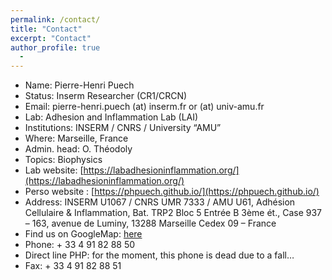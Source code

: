 ```yaml
---
permalink: /contact/
title: "Contact"
excerpt: "Contact"
author_profile: true
  - 
---
```



- Name: Pierre-Henri Puech
- Status: Inserm Researcher (CR1/CRCN)
- Email: pierre-henri.puech (at) inserm.fr or (at) univ-amu.fr
- Lab:  Adhesion and Inflammation Lab (LAI)
- Institutions:  INSERM / CNRS / University “AMU”
- Where:  Marseille, France
- Admin. head:  O. Théodoly
- Topics:  Biophysics
- Lab website: [https://labadhesioninflammation.org/](https://labadhesioninflammation.org/)
- Perso website : [https://phpuech.github.io/](https://phpuech.github.io/)
- Address: INSERM U1067 / CNRS UMR 7333 / AMU U61, Adhésion Cellulaire & Inflammation, Bat. TRP2 Bloc 5 Entrée B 3ème ét., Case 937 – 163, avenue de Luminy, 
13288 Marseille Cedex 09 – France
- Find us on GoogleMap: [here](https://www.google.fr/maps/place/Adhesion+and+Inflammation+Lab+%28LAI+:+INSERM+U1067+%2F+CNRS+UMR7333%29/@43.231605,5.441279,17z/data=!3m1!4b1!4m2!3m1!1s0x12c9b9ae7e499b5d:0xdcaea305c3aa2e61?hl=fr)
- Phone: + 33 4 91 82 88 50
- Direct line PHP:  for the moment, this phone is dead due to a fall…
- Fax: + 33 4 91 82 88 51

